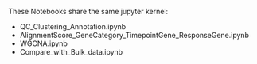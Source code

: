 These Notebooks share the same jupyter kernel:
  - QC_Clustering_Annotation.ipynb
  - AlignmentScore_GeneCategory_TimepointGene_ResponseGene.ipynb
  - WGCNA.ipynb
  - Compare_with_Bulk_data.ipynb
